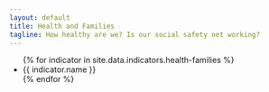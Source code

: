 ```yaml
---
layout: default
title: Health and Families
tagline: How healthy are we? Is our social safety net working?
---
```


<ul>
{% for indicator in site.data.indicators.health-families %}
  <li>
    {{ indicator.name }}
  </li>
{% endfor %}
</ul>
